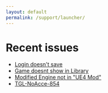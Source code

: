 ```yaml
---
layout: default
permalink: /support/launcher/
---
```


# Recent issues

- [Login doesn't save](https://www.tfngames.tk/support/app/launcher/lds)
- [Game doesnt show in Library](https://www.tfngames.tk/support/app/launcher/lds)
- [Modified Engine not in "UE4 Mod"](https://www.tfngames.tk/support/app/launcher/lds)
- [TGL-NoAcce-854](https://www.tfngames.tk/support/app/launcher/lds)
